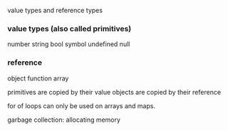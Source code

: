 




value types and reference types

### value types (also called primitives)

number
string
bool
symbol
undefined
null

### reference
object
function
array

primitives are copied by their value
objects are copied by their reference

for of loops can only be used on arrays and maps.

garbage collection:
allocating memory


